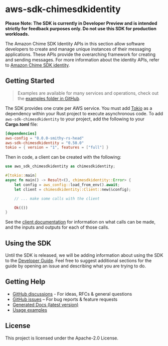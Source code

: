 # aws-sdk-chimesdkidentity

**Please Note: The SDK is currently in Developer Preview and is intended strictly for
feedback purposes only. Do not use this SDK for production workloads.**

The Amazon Chime SDK Identity APIs in this section allow software developers to create and manage unique instances of their messaging applications. These APIs provide the overarching framework for creating and sending messages. For more information about the identity APIs, refer to [Amazon Chime SDK identity](https://docs.aws.amazon.com/chime/latest/APIReference/API_Operations_Amazon_Chime_SDK_Identity.html).

## Getting Started

> Examples are available for many services and operations, check out the
> [examples folder in GitHub](https://github.com/awslabs/aws-sdk-rust/tree/main/examples).

The SDK provides one crate per AWS service. You must add [Tokio](https://crates.io/crates/tokio)
as a dependency within your Rust project to execute asynchronous code. To add `aws-sdk-chimesdkidentity` to
your project, add the following to your **Cargo.toml** file:

```toml
[dependencies]
aws-config = "0.0.0-smithy-rs-head"
aws-sdk-chimesdkidentity = "0.50.0"
tokio = { version = "1", features = ["full"] }
```

Then in code, a client can be created with the following:

```rust
use aws_sdk_chimesdkidentity as chimesdkidentity;

#[tokio::main]
async fn main() -> Result<(), chimesdkidentity::Error> {
    let config = aws_config::load_from_env().await;
    let client = chimesdkidentity::Client::new(&config);

    // ... make some calls with the client

    Ok(())
}
```

See the [client documentation](https://docs.rs/aws-sdk-chimesdkidentity/latest/aws_sdk_chimesdkidentity/client/struct.Client.html)
for information on what calls can be made, and the inputs and outputs for each of those calls.

## Using the SDK

Until the SDK is released, we will be adding information about using the SDK to the
[Developer Guide](https://docs.aws.amazon.com/sdk-for-rust/latest/dg/welcome.html). Feel free to suggest
additional sections for the guide by opening an issue and describing what you are trying to do.

## Getting Help

* [GitHub discussions](https://github.com/awslabs/aws-sdk-rust/discussions) - For ideas, RFCs & general questions
* [GitHub issues](https://github.com/awslabs/aws-sdk-rust/issues/new/choose) – For bug reports & feature requests
* [Generated Docs (latest version)](https://awslabs.github.io/aws-sdk-rust/)
* [Usage examples](https://github.com/awslabs/aws-sdk-rust/tree/main/examples)

## License

This project is licensed under the Apache-2.0 License.

